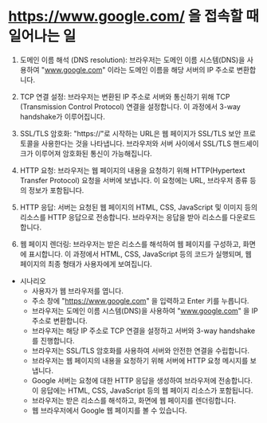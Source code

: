 # https://www.google.com/ 을 접속할 때 일어나는 일

1. 도메인 이름 해석 (DNS resolution): 브라우저는 도메인 이름 시스템(DNS)을 사용하여 "www.google.com" 이라는 도메인 이름을 해당 서버의 IP 주소로 변환합니다.

2. TCP 연결 설정: 브라우저는 변환된 IP 주소로 서버와 통신하기 위해 TCP (Transmission Control Protocol) 연결을 설정합니다. 이 과정에서 3-way handshake가 이루어집니다.

3. SSL/TLS 암호화: "https://"로 시작하는 URL은 웹 페이지가 SSL/TLS 보안 프로토콜을 사용한다는 것을 나타냅니다. 브라우저와 서버 사이에서 SSL/TLS 핸드셰이크가 이루어져 암호화된 통신이 가능해집니다.

4. HTTP 요청: 브라우저는 웹 페이지의 내용을 요청하기 위해 HTTP(Hypertext Transfer Protocol) 요청을 서버에 보냅니다. 이 요청에는 URL, 브라우저 종류 등의 정보가 포함됩니다.

5. HTTP 응답: 서버는 요청된 웹 페이지의 HTML, CSS, JavaScript 및 이미지 등의 리소스를 HTTP 응답으로 전송합니다. 브라우저는 응답을 받아 리소스를 다운로드합니다.

6. 웹 페이지 렌더링: 브라우저는 받은 리소스를 해석하여 웹 페이지를 구성하고, 화면에 표시합니다. 이 과정에서 HTML, CSS, JavaScript 등의 코드가 실행되며, 웹 페이지의 최종 형태가 사용자에게 보여집니다.

- 시나리오
  - 사용자가 웹 브라우저를 엽니다.
  - 주소 창에 "https://www.google.com" 을 입력하고 Enter 키를 누릅니다.
  - 브라우저는 도메인 이름 시스템(DNS)을 사용하여 "www.google.com" 을 IP 주소로 변환합니다.
  - 브라우저는 해당 IP 주소로 TCP 연결을 설정하고 서버와 3-way handshake를 진행합니다.
  - 브라우저는 SSL/TLS 암호화를 사용하여 서버와 안전한 연결을 수립합니다.
  - 브라우저는 웹 페이지의 내용을 요청하기 위해 서버에 HTTP 요청 메시지를 보냅니다.
  - Google 서버는 요청에 대한 HTTP 응답을 생성하여 브라우저에 전송합니다. 이 응답에는 HTML, CSS, JavaScript 등의 웹 페이지 리소스가 포함됩니다.
  - 브라우저는 받은 리소스를 해석하고, 화면에 웹 페이지를 렌더링합니다.
  - 웹 브라우저에서 Google 웹 페이지를 볼 수 있습니다.

